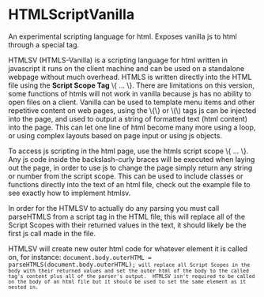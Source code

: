 # HTMLScriptVanilla
An experimental scripting language for html. Exposes vanilla js to html through a special tag.

<p>HTMLSV (HTMLS-Vanilla) is a scripting language for html written in javascript it runs on the client machine and can be used on a standalone webpage without much overhead. HTMLS is written directly into the HTML file using the <b>Script Scope Tag</b> \{ ... \}.  There are limitations on this version, some functions of htmls will not work in vanilla because js has no ability to open files on a client.  Vanilla can be used to template menu items and other repetitive content on web pages, using the \{\} or \(\) tags js can be injected into the page, and used to output a string of formatted text (html content) into the page.  This can let one line of html become many more using a loop, or using complex layouts based on page input or using js objects.  </p>
<p>To access js scripting in the html page, use the htmls script scope \{ ... \}.  Any js code inside the backslash-curly braces will be executed when laying out the page, in order to use js to change the page simply return any string or number from the script scope.  This can be used to include classes or functions directly into the text of an html file, check out the example file to see exactly how to implement htmlsv.</p>
<p>In order for the HTMLSV to actually do any parsing you must call parseHTMLS from a script tag in the HTML file, this will replace all of the Script Scopes with their returned values in the text, it should likely be the first js call made in the file.</p><p>HTMLSV will create new outer html code for whatever element it is called on, for instance: <code>document.body.outerHTML = parseHTMLS(document.body.outerHTML);<code> will replace all Script Scopes in the body with their returned values and set the outer html of the body to the called tag's content plus all of the parser's output.  HTMLSV isn't required to be called on the body of an html file but it should be used to set the same element as it nested in.</p>
